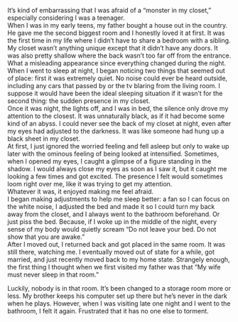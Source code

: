  

It’s kind of embarrassing that I was afraid of a “monster in my closet,” especially considering I was a teenager.  
When I was in my early teens, my father bought a house out in the country. He gave me the second biggest room and I honestly loved it at first. It was the first time in my life where I didn’t have to share a bedroom with a sibling. My closet wasn’t anything unique except that it didn’t have any doors. It was also pretty shallow where the back wasn’t too far off from the entrance.   
What a misleading appearance since everything changed during the night. When I went to sleep at night, I began noticing two things that seemed out of place: first it was extremely quiet. No noise could ever be heard outside, including any cars that passed by or the tv blaring from the living room. I suppose it would have been the ideal sleeping situation if it wasn’t for the second thing: the sudden presence in my closet.   
Once it was night, the lights off, and I was in bed, the silence only drove my attention to the closest. It was unnaturally black, as if it had become some kind of an abyss. I could never see the back of my closet at night, even after my eyes had adjusted to the darkness. It was like someone had hung up a black sheet in my closet.   
At first, I just ignored the worried feeling and fell asleep but only to wake up later with the ominous feeling of being looked at intensified. Sometimes, when I opened my eyes, I caught a glimpse of a figure standing in the shadow. I would always close my eyes as soon as I saw it, but it caught me looking a few times and got excited. The presence I felt would sometimes loom right over me, like it was trying to get my attention.  
Whatever it was, it enjoyed making me feel afraid.   
I began making adjustments to help me sleep better: a fan so I can focus on the white noise, I adjusted the bed and made it so I could turn my back away from the closet, and I always went to the bathroom beforehand. Or just piss the bed. Because, if I woke up in the middle of the night, every sense of my body would quietly scream “Do not leave your bed. Do not show that you are awake.”   
After I moved out, I returned back and got placed in the same room. It was still there, watching me. I eventually moved out of state for a while, got married, and just recently moved back to my home state. Strangely enough, the first thing I thought when we first visited my father was that “My wife must never sleep in that room.” 

Luckily, nobody is in that room. It’s been changed to a storage room more or less. My brother keeps his computer set up there but he’s never in the dark when he plays. However, when I was visiting late one night and I went to the bathroom, I felt it again. Frustrated that it has no one else to torment.